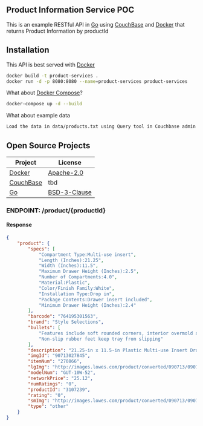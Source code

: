 ## Product Information Service POC 

This is an example RESTful API in [Go](https://golang.org/)
using [CouchBase](http://www.couchbase.com/)
and [Docker](https://www.docker.com/)
that returns Product Information by productId

## Installation

This API is best served with [Docker](https://www.docker.com/)
```bash
docker build -t product-services .
docker run -d -p 8080:8080 --name=product-services product-services
```
What about [Docker Compose](https://docs.docker.com/compose/)?
```bash
docker-compose up -d --build
```

What about example data
```bash
Load the data in data/products.txt using Query tool in Couchbase admin panel (for now)
```

## Open Source Projects
Project | License
--- | ---
[Docker](https://github.com/docker/docker) | [Apache-2.0](https://github.com/docker/docker/blob/master/LICENSE)
[CouchBase](http://www.couchbase.com/) | tbd
[Go](https://github.com/golang/go) | [BSD-3-Clause](https://github.com/golang/go/blob/master/LICENSE)


### ENDPOINT: /product/{productId}

#### Response
```json
{
	"product": {
		"specs": [
			"Compartment Type:Multi-use insert",
			"Length (Inches):21.25",
			"Width (Inches):11.5",
			"Maximum Drawer Height (Inches):2.5",
			"Number of Compartments:4.0",
			"Material:Plastic",
			"Color/Finish Family:White",
			"Installation Type:Drop in",
			"Package Contents:Drawer insert included",
			"Minimum Drawer Height (Inches):2.4"
		],
		"barcode": "764195301563",
		"brand": "Style Selections",
		"bullets": [
			"Features include soft rounded corners, interior overmold and branded icons",
			"Non-slip rubber feet keep tray from slipping"
		],
		"description": "21.25-in x 11.5-in Plastic Multi-use Insert Drawer Organizer",
		"imgId": "90713027845",
		"itemNum": "270866",
		"lgImg": "http://images.lowes.com/product/converted/090713/090713028002lg.jpg",
		"modelNum": "GUT-10W-52",
		"networkPrice": "25.12",
		"numRatings": "0",
		"productId": "3107239",
		"rating": "0",
		"smImg": "http://images.lowes.com/product/converted/090713/090713028002sm.jpg",
		"type": "other"
	}
}
```